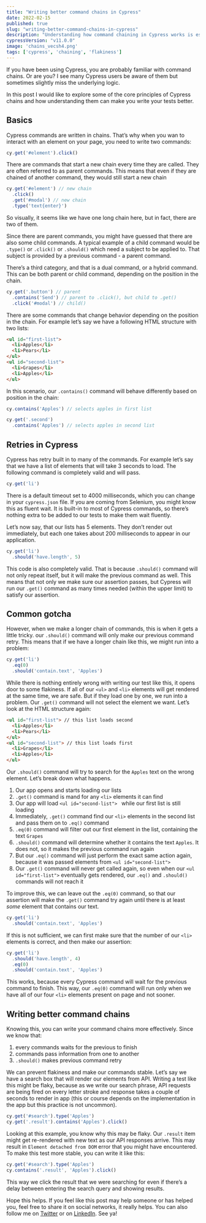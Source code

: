 ```yaml
---
title: "Writing better command chains in Cypress"
date: 2022-02-15
published: true
slug: "writing-better-command-chains-in-cypress"
description: "Understanding how command chaining in Cypress works is essential for writing stable tests. In this week’s explainer we’ll take a look on how we can make our tests more stable with writing proper command chains"
cypressVersion: "v11.0.0"
image: 'chains_vecsh4.png'
tags: ['cypress', 'chaining', 'flakiness']
---
```

If you have been using Cypress, you are probably familiar with command chains. Or are you? I see many Cypress users be aware of them but sometimes slightly miss the underlying logic.

In this post I would like to explore some of the core principles of Cypress chains and how understanding them can make you write your tests better.

## Basics
Cypress commands are written in chains. That’s why when you wan to interact with an element on your page, you need to write two commands:
```js
cy.get('#element').click()
```

There are commands that start a new chain every time they are called. They are often referred to as parent commands. This means that even if they are chained of another command, they would still start a new chain

```js
cy.get('#element') // new chain
  .click()
  .get('#modal') // new chain
  .type('text{enter}')
```

So visually, it seems like we have one long chain here, but in fact, there are two of them.

Since there are parent commands, you might have guessed that there are also some child commands. A typical example of a child command would be `.type()` or `.click()` or `.should()` which need a subject to be applied to. That subject is provided by a previous command - a parent command.

There’s a third category, and that is a dual command, or a hybrid command. This can be both parent or child command, depending on the position in the chain.

```js
cy.get('.button') // parent
  .contains('Send') // parent to .click(), but child to .get()
  .click('#modal') // child()
```

There are some commands that change behavior depending on the position in the chain. For example let’s say we have a following HTML structure with two lists:
```html
<ul id="first-list">
  <li>Apples</li>
  <li>Pears</li>
</ul>
<ul id="second-list">
  <li>Grapes</li>
  <li>Apples</li>
</ul>
```
In this scenario, our `.contains()` command will behave differently based on position in the chain:

```js
cy.contains('Apples') // selects apples in first list

cy.get('.second')
  .contains('Apples') // selects apples in second list
```

## Retries in Cypress
Cypress has retry built in to many of the commands. For example let’s say that we have a list of elements that will take 3 seconds to load. The following command is completely valid and will pass.
```js
cy.get('li')
```
There is a default timeout set to 4000 milliseconds, which you can change in your `cypress.json` file. If you are coming from Selenium, you might know this as fluent wait. It is built-in to most of Cypress commands, so there’s nothing extra to be added to our tests to make them wait fluently.

Let’s now say, that our lists has 5 elements. They don’t render out immediately, but each one takes about 200 milliseconds to appear in our application.
```js
cy.get('li')
  .should('have.length', 5)
```
This code is also completely valid. That is because `.should()` command will not only repeat itself, but it will make the previous command as well. This means that not only we make sure our assertion passes, but Cypress will run our `.get()` command as many times needed (within the upper limit) to satisfy our assertion.

## Common gotcha
However, when we make a longer chain of commands, this is when it gets a little tricky. our `.should()` command will only make our previous command retry. This means that if we have a longer chain like this, we might run into a problem:

```js
cy.get('li')
  .eq(0)
  .should('contain.text', 'Apples')
```
While there is nothing entirely wrong with writing our test like this, it opens door to some flakiness. If all of our `<ul>` and `<li>` elements will get rendered at the same time, we are safe. But if they load one by one, we run into a problem. Our `.get()` command will not select the element we want. Let’s look at the HTML structure again:

```html
<ul id="first-list"> // this list loads second
  <li>Apples</li> 
  <li>Pears</li> 
</ul>
<ul id="second-list"> // this list loads first
  <li>Grapes</li> 
  <li>Apples</li> 
</ul>
```
Our `.should()` command will try to search for the `Apples` text on the wrong element. Let’s break down what happens.

1. Our app opens and starts loading our lists
2. `.get()` command is mand for any `<li>` elements it can find
3. Our app will load `<ul id="second-list"> ` while our first list is still loading
4. Immediately, `.get()` command find our `<li>` elements in the second list and pass them on to `.eq()` command
5. `.eq(0)` command will filter out our first element in the list, containing the text `Grapes`
6. `.should()` command will determine whether it contains the text `Apples`. It does not, so it makes the previous command run again
7. But our `.eq()` command will just perform the exact same action again, because it was passed elements from `<ul id="second-list">`
8. Our `.get()` command will never get called again, so even when our `<ul id="first-list">` eventually gets rendered, our `.eq()` and `.should()` commands will not reach it


To improve this, we can leave out the `.eq(0)` command, so that our assertion will make the `.get()` command try again until there is at least *some* element that contains our text.

```js
cy.get('li')
  .should('contain.text', 'Apples')
```
If this is not sufficient, we can first make sure that the number of our `<li>` elements is correct, and then make our assertion:
```js
cy.get('li')
  .should('have.length', 4)
  .eq(0)
  .should('contain.text', 'Apples')
```
This works, because every Cypress command will wait for the previous command to finish. This way, our `.eq(0)` command will run only when we have all of our four `<li>` elements present on page and not sooner.

## Writing better command chains
Knowing this, you can write your command chains more effectively. Since we know that:

1. every commands waits for the previous to finish
2. commands pass information from one to another
3. `.should()` makes previous command retry

We can prevent flakiness and make our commands stable. Let’s say we have a search box that will render our elements from API. Writing a test like this might be flaky, because as we write our search phrase, API requests are being fired on every letter stroke and response takes a couple of seconds to render in app (this or course depends on the implementation in the app but this practice is not uncommon).

```js
cy.get('#search').type('Apples')
cy.get('.result').contains('Apples').click()
```

Looking at this example, you know why this may be flaky. Our `.result` item might get re-rendered with new text as our API responses arrive. This may result in `Element detached from DOM` error that you might have encountered. To make this test more stable, you can write it like this:

```js
cy.get('#search').type('Apples')
cy.contains('.result', 'Apples').click()
```

This way we click the result that we were searching for even if there’s a delay between entering the search query and showing results.

Hope this helps. If you feel like this post may help someone or has helped you, feel free to share it on social networks, it really helps. You can also follow me on [Twitter](https://twitter.com/filip_hric/) or on [LinkedIn](https://www.linkedin.com/in/filip-hric-11a5b1126/). See ya!
